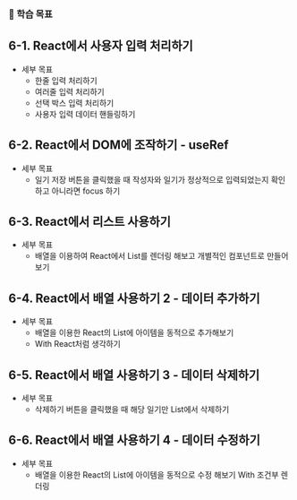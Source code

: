 ### 🤔 학습 목표

## 6-1. React에서 사용자 입력 처리하기

- 세부 목표
  - 한줄 입력 처리하기
  - 여러줄 입력 처리하기
  - 선택 박스 입력 처리하기
  - 사용자 입력 데이터 핸들링하기

## 6-2. React에서 DOM에 조작하기 - useRef

- 세부 목표
  - 일기 저장 버튼을 클릭했을 때 작성자와 일기가 정상적으로 입력되었는지 확인하고 아니라면 focus 하기

## 6-3. React에서 리스트 사용하기

- 세부 목표
  - 배열을 이용하여 React에서 List를 렌더링 해보고 개별적인 컴포넌트로 만들어보기

## 6-4. React에서 배열 사용하기 2 - 데이터 추가하기

- 세부 목표
  - 배열을 이용한 React의 List에 아이템을 동적으로 추가해보기
  - With React처럼 생각하기
  <!-- - React는 단방향으로만 데이터가 흐른다. -->

## 6-5. React에서 배열 사용하기 3 - 데이터 삭제하기

- 세부 목표
  - 삭제하기 버튼을 클릭했을 때 해당 일기만 List에서 삭제하기

## 6-6. React에서 배열 사용하기 4 - 데이터 수정하기

- 세부 목표
  - 배열을 이용한 React의 List에 아이템을 동적으로 수정 해보기 With 조건부 렌더링
